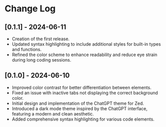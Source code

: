 # Change Log

## [0.1.1] - 2024-06-11

-   Creation of the first release.
-   Updated syntax highlighting to include additional styles for built-in types and functions.
-   Refined the color scheme to enhance readability and reduce eye strain during long coding sessions.

## [0.1.0] - 2024-06-10

-   Improved color contrast for better differentiation between elements.
-   Fixed an issue with inactive tabs not displaying the correct background color.
-   Initial design and implementation of the ChatGPT theme for Zed.
-   Introduced a dark mode theme inspired by the ChatGPT interface, featuring a modern and clean aesthetic.
-   Added comprehensive syntax highlighting for various code elements.
